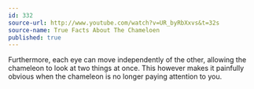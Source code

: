 ```yaml
---
id: 332
source-url: http://www.youtube.com/watch?v=UR_byRbXxvs&t=32s
source-name: True Facts About The Chameloen
published: true
---
```

Furthermore, each eye can move independently of the other, allowing the chameleon to look at two things at once. This however makes it painfully obvious when the chameleon is no longer paying attention to you.
